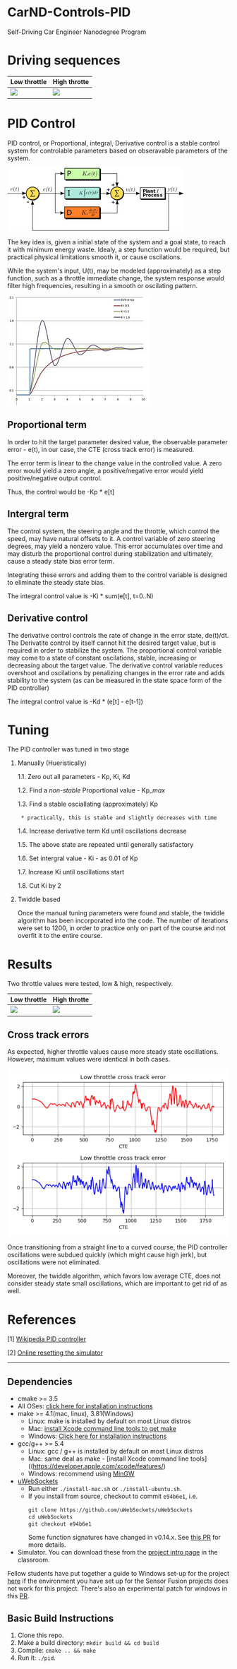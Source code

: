 # CarND-Controls-PID
Self-Driving Car Engineer Nanodegree Program

# Driving sequences


| Low throttle  | High throtte |
|---|---|
| ![](./output/low_throttle.gif) | ![](./output/high_throttle.gif) |


# PID Control

PID control, or Proportional, integral, Derivative control is a stable control system for controlable parameters based on obseravable parameters of the system. 

![wikipedia](./output/PID_en.svg.png)

The key idea is, given a initial state of the system and a goal state, to reach it with minimum energy waste. Idealy, a step function would be required, but practical physical limitations smooth it, or cause oscilations. 

While the system's input, U(t), may be modeled (approximately) as a step function, such as a throttle immediate change, the system response would filter high frequencies, resulting in a smooth or oscilating pattern. 


![wikipedia](./output/320px-PID_varyingP.jpg)

## Proportional term

In order to hit the target parameter desired value, the observable parameter error - e(t), in our case, the CTE (cross track error) is measured. 

The error term is linear to the change value in the controlled value. A zero error would yield a zero angle, a positive/negative error would yield positive/negative output control.

Thus, the control would be -Kp * e[t]

## Intergral term

The control system, the steering angle and the throttle, which control the speed, may have natural offsets to it. A control variable of zero steering degrees, may yield a nonzero value. This error accumulates over time and may disturb the proportional control during stabilization and ultimately, cause a steady state bias error term. 

Integrating these errors and adding them to the control variable is designed to eliminate the steady state bias.

The integral control value is -Ki * sum(e[t], t=0..N)

## Derivative control

The derivative control controls the rate of change in the error state, de(t)/dt. The Derivatite control by itself cannot hit the desired target value, but is required in order to stabilize the system. The proportional control variable may come to a state of constant oscilations, stable, increasing or decreasing about the target value. The derivative control variable reduces overshoot and oscilations by penalizing changes in the error rate and adds stability to the system (as can be measured in the state space form of the PID controller)

The integral control value is -Kd * (e[t] - e[t-1])


# Tuning

The PID controller was tuned in two stage

1. Manually (Hueristically)

    1.1. Zero out all parameters - Kp, Ki, Kd
    
    1.2. Find a *non-stable* Proportional value - Kp_*max*

    1.3. Find a stable osciallating (approximately) Kp

        * practically, this is stable and slightly decreases with time
    
    1.4. Increase derivative term Kd until oscillations decrease

    1.5. The above state are repeated until generally satisfactory 

    1.6. Set intergral value - Ki - as 0.01 of Kp

    1.7. Increase Ki until oscillations start

    1.8. Cut Ki by 2

2. Twiddle based

    Once the manual tuning parameters were found and stable, the twiddle algorithm has been incorporated into the code. The number of iterations were set to 1200, in order to practice only on part of the course and not overfit it to the entire course.


# Results

Two throttle values were tested, low & high, respectively.


| Low throttle  | High throtte |
|---|---|
| ![](./output/low_throttle.gif) | ![](./output/high_throttle.gif) |


## Cross track errors


As expected, higher throttle values cause more steady state oscillations. However, maximum values were identical in both cases.


![Cross track error](./output/CTE.png)


Once transitioning from a straight line to a curved course, the PID controller oscillations were subdued quickly (which might cause high jerk), but oscillations were not eliminated.

Moreover, the twiddle algorithm, which favors low average CTE, does not consider steady state small oscillations, which are important to get rid of as well.


# References

[1] [Wikipedia PID controller](https://en.wikipedia.org/wiki/PID_controller)

[2] [Online resetting the simulator](https://github.com/ruktech) 

---

## Dependencies

* cmake >= 3.5
 * All OSes: [click here for installation instructions](https://cmake.org/install/)
* make >= 4.1(mac, linux), 3.81(Windows)
  * Linux: make is installed by default on most Linux distros
  * Mac: [install Xcode command line tools to get make](https://developer.apple.com/xcode/features/)
  * Windows: [Click here for installation instructions](http://gnuwin32.sourceforge.net/packages/make.htm)
* gcc/g++ >= 5.4
  * Linux: gcc / g++ is installed by default on most Linux distros
  * Mac: same deal as make - [install Xcode command line tools]((https://developer.apple.com/xcode/features/)
  * Windows: recommend using [MinGW](http://www.mingw.org/)
* [uWebSockets](https://github.com/uWebSockets/uWebSockets)
  * Run either `./install-mac.sh` or `./install-ubuntu.sh`.
  * If you install from source, checkout to commit `e94b6e1`, i.e.
    ```
    git clone https://github.com/uWebSockets/uWebSockets 
    cd uWebSockets
    git checkout e94b6e1
    ```
    Some function signatures have changed in v0.14.x. See [this PR](https://github.com/udacity/CarND-MPC-Project/pull/3) for more details.
* Simulator. You can download these from the [project intro page](https://github.com/udacity/self-driving-car-sim/releases) in the classroom.

Fellow students have put together a guide to Windows set-up for the project [here](https://s3-us-west-1.amazonaws.com/udacity-selfdrivingcar/files/Kidnapped_Vehicle_Windows_Setup.pdf) if the environment you have set up for the Sensor Fusion projects does not work for this project. There's also an experimental patch for windows in this [PR](https://github.com/udacity/CarND-PID-Control-Project/pull/3).

## Basic Build Instructions

1. Clone this repo.
2. Make a build directory: `mkdir build && cd build`
3. Compile: `cmake .. && make`
4. Run it: `./pid`. 

